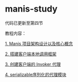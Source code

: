 # manis-study

代码已更新至第四节

教程内容：

[1. Manis 项目架构设计以及核心概念](https://juejin.im)

[2. 搭建客户端本地调用框架](https://juejin.im/book/5dadc3595188256612195751/section/5dadcf0ee51d457230493c32)

[3. 创建客户端的 Invoker 代理](https://juejin.im/book/5dadc3595188256612195751/section/5dadcf166fb9a04dea5dfa5d)

[4. serializable序列化的代理模块](https://juejin.im/editor/book/5dadc3595188256612195751/section/5dadcf1f518825092e160977)